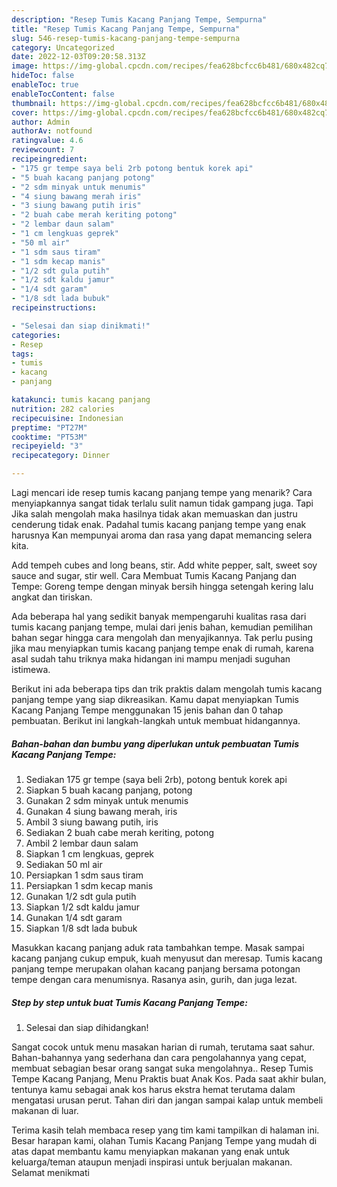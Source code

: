 ```yaml
---
description: "Resep Tumis Kacang Panjang Tempe, Sempurna"
title: "Resep Tumis Kacang Panjang Tempe, Sempurna"
slug: 546-resep-tumis-kacang-panjang-tempe-sempurna
category: Uncategorized
date: 2022-12-03T09:20:58.313Z
image: https://img-global.cpcdn.com/recipes/fea628bcfcc6b481/680x482cq70/tumis-kacang-panjang-tempe-foto-resep-utama.jpg
hideToc: false
enableToc: true
enableTocContent: false
thumbnail: https://img-global.cpcdn.com/recipes/fea628bcfcc6b481/680x482cq70/tumis-kacang-panjang-tempe-foto-resep-utama.jpg
cover: https://img-global.cpcdn.com/recipes/fea628bcfcc6b481/680x482cq70/tumis-kacang-panjang-tempe-foto-resep-utama.jpg
author: Admin
authorAv: notfound
ratingvalue: 4.6
reviewcount: 7
recipeingredient:
- "175 gr tempe saya beli 2rb potong bentuk korek api"
- "5 buah kacang panjang potong"
- "2 sdm minyak untuk menumis"
- "4 siung bawang merah iris"
- "3 siung bawang putih iris"
- "2 buah cabe merah keriting potong"
- "2 lembar daun salam"
- "1 cm lengkuas geprek"
- "50 ml air"
- "1 sdm saus tiram"
- "1 sdm kecap manis"
- "1/2 sdt gula putih"
- "1/2 sdt kaldu jamur"
- "1/4 sdt garam"
- "1/8 sdt lada bubuk"
recipeinstructions:

- "Selesai dan siap dinikmati!"
categories:
- Resep
tags:
- tumis
- kacang
- panjang

katakunci: tumis kacang panjang 
nutrition: 282 calories
recipecuisine: Indonesian
preptime: "PT27M"
cooktime: "PT53M"
recipeyield: "3"
recipecategory: Dinner

---
```



Lagi mencari ide resep tumis kacang panjang tempe yang menarik? Cara menyiapkannya sangat tidak terlalu sulit namun tidak gampang juga. Tapi Jika salah mengolah maka hasilnya tidak akan memuaskan dan justru cenderung tidak enak. Padahal tumis kacang panjang tempe yang enak harusnya Kan mempunyai aroma dan rasa yang dapat memancing selera kita.


Add tempeh cubes and long beans, stir. Add white pepper, salt, sweet soy sauce and sugar, stir well. Cara Membuat Tumis Kacang Panjang dan Tempe: Goreng tempe dengan minyak bersih hingga setengah kering lalu angkat dan tiriskan.

Ada beberapa hal yang sedikit banyak mempengaruhi kualitas rasa dari tumis kacang panjang tempe, mulai dari jenis bahan, kemudian pemilihan bahan segar hingga cara mengolah dan menyajikannya. Tak perlu pusing jika mau menyiapkan tumis kacang panjang tempe enak di rumah, karena asal sudah tahu triknya maka hidangan ini mampu menjadi suguhan istimewa.


Berikut ini ada beberapa tips dan trik praktis dalam mengolah tumis kacang panjang tempe yang siap dikreasikan. Kamu dapat menyiapkan Tumis Kacang Panjang Tempe menggunakan 15 jenis bahan dan 0 tahap pembuatan. Berikut ini langkah-langkah untuk membuat hidangannya.

<!--inarticleads1-->

##### Bahan-bahan dan bumbu yang diperlukan untuk pembuatan Tumis Kacang Panjang Tempe:

1. Sediakan 175 gr tempe (saya beli 2rb), potong bentuk korek api
1. Siapkan 5 buah kacang panjang, potong
1. Gunakan 2 sdm minyak untuk menumis
1. Gunakan 4 siung bawang merah, iris
1. Ambil 3 siung bawang putih, iris
1. Sediakan 2 buah cabe merah keriting, potong
1. Ambil 2 lembar daun salam
1. Siapkan 1 cm lengkuas, geprek
1. Sediakan 50 ml air
1. Persiapkan 1 sdm saus tiram
1. Persiapkan 1 sdm kecap manis
1. Gunakan 1/2 sdt gula putih
1. Siapkan 1/2 sdt kaldu jamur
1. Gunakan 1/4 sdt garam
1. Siapkan 1/8 sdt lada bubuk


Masukkan kacang panjang aduk rata tambahkan tempe. Masak sampai kacang panjang cukup empuk, kuah menyusut dan meresap. Tumis kacang panjang tempe merupakan olahan kacang panjang bersama potongan tempe dengan cara menumisnya. Rasanya asin, gurih, dan juga lezat. 

<!--inarticleads2-->

##### Step by step untuk buat Tumis Kacang Panjang Tempe:


1. Selesai dan siap dihidangkan!

Sangat cocok untuk menu masakan harian di rumah, terutama saat sahur. Bahan-bahannya yang sederhana dan cara pengolahannya yang cepat, membuat sebagian besar orang sangat suka mengolahnya.. Resep Tumis Tempe Kacang Panjang, Menu Praktis buat Anak Kos. Pada saat akhir bulan, tentunya kamu sebagai anak kos harus ekstra hemat terutama dalam mengatasi urusan perut. Tahan diri dan jangan sampai kalap untuk membeli makanan di luar. 

Terima kasih telah membaca resep yang tim kami tampilkan di halaman ini. Besar harapan kami, olahan Tumis Kacang Panjang Tempe yang mudah di atas dapat membantu kamu menyiapkan makanan yang enak untuk keluarga/teman ataupun menjadi inspirasi untuk berjualan makanan. Selamat menikmati
